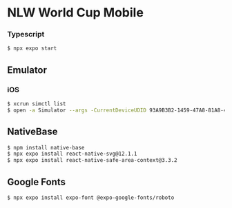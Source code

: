 # NLW World Cup Mobile

### Typescript
```bash
$ npx expo start
```

## Emulator

### iOS
```bash
$ xcrun simctl list
$ open -a Simulator --args -CurrentDeviceUDID 93A9B3B2-1459-47A8-81A8-4783A861BF28
```

## NativeBase
```bash
$ npm install native-base
$ npx expo install react-native-svg@12.1.1
$ npx expo install react-native-safe-area-context@3.3.2
```

## Google Fonts
```bash
$ npx expo install expo-font @expo-google-fonts/roboto
```